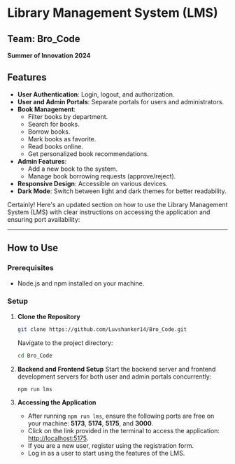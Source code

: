 # Library Management System (LMS)

## Team: Bro_Code
**Summer of Innovation 2024**

## Features
- **User Authentication**: Login, logout, and authorization.
- **User and Admin Portals**: Separate portals for users and administrators.
- **Book Management**:
  - Filter books by department.
  - Search for books.
  - Borrow books.
  - Mark books as favorite.
  - Read books online.
  - Get personalized book recommendations.
- **Admin Features**:
  - Add a new book to the system.
  - Manage book borrowing requests (approve/reject).
- **Responsive Design**: Accessible on various devices.
- **Dark Mode**: Switch between light and dark themes for better readability.

Certainly! Here's an updated section on how to use the Library Management System (LMS) with clear instructions on accessing the application and ensuring port availability:

---

## How to Use

### Prerequisites
- Node.js and npm installed on your machine.

### Setup

1. **Clone the Repository**
    ```sh
    git clone https://github.com/Luvshanker14/Bro_Code.git
    ```

    Navigate to the project directory:
    ```sh
    cd Bro_Code
    ```

2. **Backend and Frontend Setup**
    Start the backend server and frontend development servers for both user and admin portals concurrently:
    ```sh
    npm run lms
    ```

3. **Accessing the Application**
    - After running `npm run lms`, ensure the following ports are free on your machine: **5173**, **5174**, **5175**, and **3000**.
    - Click on the link provided in the terminal to access the application: [http://localhost:5175](http://localhost:5175).
    - If you are a new user, register using the registration form.
    - Log in as a user  to start using the features of the LMS.

